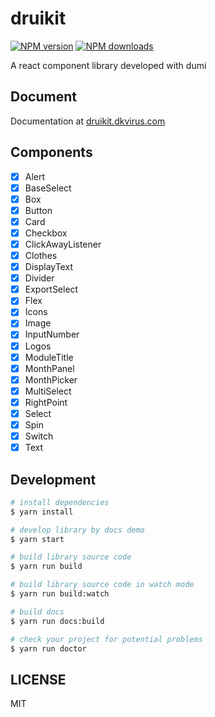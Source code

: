 # druikit

[![NPM version](https://img.shields.io/npm/v/druikit.svg?style=flat)](https://npmjs.org/package/druikit)
[![NPM downloads](http://img.shields.io/npm/dm/druikit.svg?style=flat)](https://npmjs.org/package/druikit)

A react component library developed with dumi

## Document

Documentation at [druikit.dkvirus.com](https://druikit.dkvirus.com/)

## Components

- [x] Alert
- [x] BaseSelect
- [x] Box
- [x] Button
- [x] Card
- [x] Checkbox
- [x] ClickAwayListener
- [x] Clothes
- [x] DisplayText
- [x] Divider
- [x] ExportSelect
- [x] Flex
- [x] Icons
- [x] Image
- [x] InputNumber
- [x] Logos
- [x] ModuleTitle
- [x] MonthPanel
- [x] MonthPicker
- [x] MultiSelect
- [x] RightPoint
- [x] Select
- [x] Spin
- [x] Switch
- [x] Text

## Development

```bash
# install dependencies
$ yarn install

# develop library by docs demo
$ yarn start

# build library source code
$ yarn run build

# build library source code in watch mode
$ yarn run build:watch

# build docs
$ yarn run docs:build

# check your project for potential problems
$ yarn run doctor
```

## LICENSE

MIT
